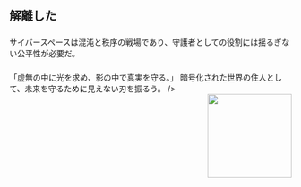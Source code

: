 <h2 align="left">解離した</h2>

###

<div align="left">
</div>

###

<div align="left">
サイバースペースは混沌と秩序の戦場であり、守護者としての役割には揺るぎない公平性が必要だ。
</div>

###

###

<div align="left">
「虚無の中に光を求め、影の中で真実を守る。」
暗号化された世界の住人として、未来を守るために見えない刃を振るう。
 />
</div>
<div>



<img align="right" height="150" src="https://media4.giphy.com/media/v1.Y2lkPTc5MGI3NjExZTB5aGRqOHRyaGQyY2poOHNrNmIxcHdmZWZwYnB2MXV4cXdka3Q5MSZlcD12MV9pbnRlcm5hbF9naWZfYnlfaWQmY3Q9Zw/70Jd3dqLoaQlrQK9cm/giphy.gif"  />
</div>
